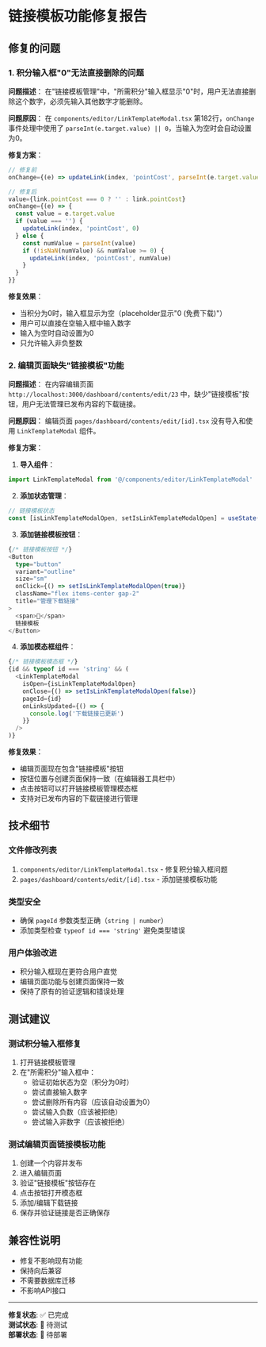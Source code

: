 # 链接模板功能修复报告

## 修复的问题

### 1. 积分输入框"0"无法直接删除的问题

**问题描述**：
在"链接模板管理"中，"所需积分"输入框显示"0"时，用户无法直接删除这个数字，必须先输入其他数字才能删除。

**问题原因**：
在 `components/editor/LinkTemplateModal.tsx` 第182行，`onChange` 事件处理中使用了 `parseInt(e.target.value) || 0`，当输入为空时会自动设置为0。

**修复方案**：
```typescript
// 修复前
onChange={(e) => updateLink(index, 'pointCost', parseInt(e.target.value) || 0)}

// 修复后
value={link.pointCost === 0 ? '' : link.pointCost}
onChange={(e) => {
  const value = e.target.value
  if (value === '') {
    updateLink(index, 'pointCost', 0)
  } else {
    const numValue = parseInt(value)
    if (!isNaN(numValue) && numValue >= 0) {
      updateLink(index, 'pointCost', numValue)
    }
  }
}}
```

**修复效果**：
- 当积分为0时，输入框显示为空（placeholder显示"0 (免费下载)"）
- 用户可以直接在空输入框中输入数字
- 输入为空时自动设置为0
- 只允许输入非负整数

### 2. 编辑页面缺失"链接模板"功能

**问题描述**：
在内容编辑页面 `http://localhost:3000/dashboard/contents/edit/23` 中，缺少"链接模板"按钮，用户无法管理已发布内容的下载链接。

**问题原因**：
编辑页面 `pages/dashboard/contents/edit/[id].tsx` 没有导入和使用 `LinkTemplateModal` 组件。

**修复方案**：

1. **导入组件**：
```typescript
import LinkTemplateModal from '@/components/editor/LinkTemplateModal'
```

2. **添加状态管理**：
```typescript
// 链接模板状态
const [isLinkTemplateModalOpen, setIsLinkTemplateModalOpen] = useState(false)
```

3. **添加链接模板按钮**：
```typescript
{/* 链接模板按钮 */}
<Button
  type="button"
  variant="outline"
  size="sm"
  onClick={() => setIsLinkTemplateModalOpen(true)}
  className="flex items-center gap-2"
  title="管理下载链接"
>
  <span>🔗</span>
  链接模板
</Button>
```

4. **添加模态框组件**：
```typescript
{/* 链接模板模态框 */}
{id && typeof id === 'string' && (
  <LinkTemplateModal
    isOpen={isLinkTemplateModalOpen}
    onClose={() => setIsLinkTemplateModalOpen(false)}
    pageId={id}
    onLinksUpdated={() => {
      console.log('下载链接已更新')
    }}
  />
)}
```

**修复效果**：
- 编辑页面现在包含"链接模板"按钮
- 按钮位置与创建页面保持一致（在编辑器工具栏中）
- 点击按钮可以打开链接模板管理模态框
- 支持对已发布内容的下载链接进行管理

## 技术细节

### 文件修改列表
1. `components/editor/LinkTemplateModal.tsx` - 修复积分输入框问题
2. `pages/dashboard/contents/edit/[id].tsx` - 添加链接模板功能

### 类型安全
- 确保 `pageId` 参数类型正确（`string | number`）
- 添加类型检查 `typeof id === 'string'` 避免类型错误

### 用户体验改进
- 积分输入框现在更符合用户直觉
- 编辑页面功能与创建页面保持一致
- 保持了原有的验证逻辑和错误处理

## 测试建议

### 测试积分输入框修复
1. 打开链接模板管理
2. 在"所需积分"输入框中：
   - 验证初始状态为空（积分为0时）
   - 尝试直接输入数字
   - 尝试删除所有内容（应该自动设置为0）
   - 尝试输入负数（应该被拒绝）
   - 尝试输入非数字（应该被拒绝）

### 测试编辑页面链接模板功能
1. 创建一个内容并发布
2. 进入编辑页面
3. 验证"链接模板"按钮存在
4. 点击按钮打开模态框
5. 添加/编辑下载链接
6. 保存并验证链接是否正确保存

## 兼容性说明

- 修复不影响现有功能
- 保持向后兼容
- 不需要数据库迁移
- 不影响API接口

---

**修复状态**: ✅ 已完成  
**测试状态**: 🔄 待测试  
**部署状态**: 🔄 待部署
